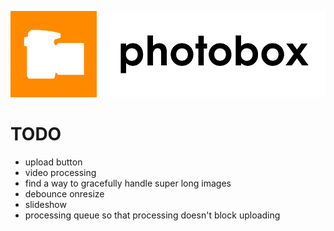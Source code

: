 ![logo](photobox-logo-black.png)

# TODO
* upload button
* video processing
* find a way to gracefully handle super long images
* debounce onresize
* slideshow
* processing queue so that processing doesn't block uploading